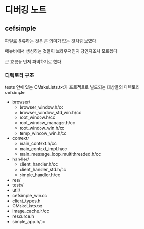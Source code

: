 # 디버깅 노트

## cefsimple
파일로 분류하는 것은 큰 의미가 없는 것처럼 보였다

메뉴바에서 생성하는 것들이 브라우저인지 창인지조차 모르겠다

큰 흐름을 먼저 파악하기로 했다


### 디렉토리 구조
tests 안에 있는 CMakeLists.txt가 프로젝트로 빌드되는 대상들의 디렉토리
cefsimple
- browser/
    - browser_window.h/cc
    - browser_window_std_win.h/cc
    - root_window.h/cc
    - root_window_manager.h/cc
    - root_window_win.h/cc
    - temp_window_win.h/cc
- context/
    - main_context.h/cc
    - main_context_impl.h/cc
    - main_message_loop_multithreaded.h/cc
- handler/
    - client_handler.h/cc
    - client_handler_std.h/cc
    - simple_handler.h/cc
- res/ 
- tests/
- util/
- cefsimple_win.cc
- client_types.h
- CMakeLists.txt
- image_cache.h/cc
- resource.h
- simple_app.h/cc